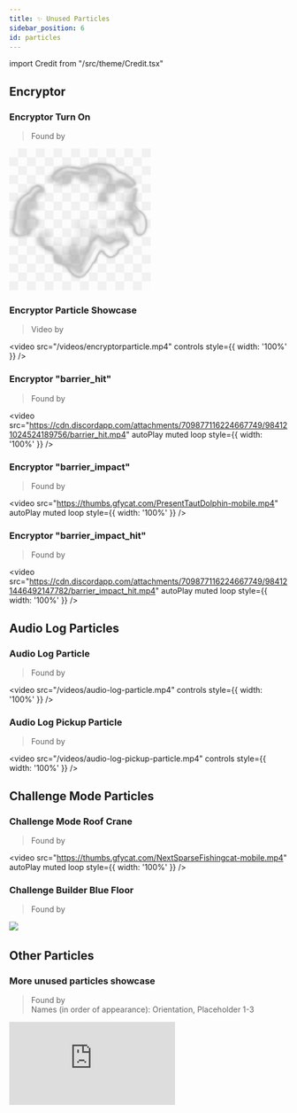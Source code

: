 ```yaml
---
title: ✨ Unused Particles
sidebar_position: 6
id: particles
---
```


import Credit from "/src/theme/Credit.tsx"

## Encryptor

### Encryptor Turn On
> Found by <Credit id="trbodev"/>

![](./encryptorblast.png)

### Encryptor Particle Showcase
> Video by <Credit id="tomatech"/>

<video
  src="/videos/encryptorparticle.mp4"
  controls
  style={{ width: '100%' }}
/>


### Encryptor "barrier_hit"
> Found by <Credit id="donut"/>

<video
  src="https://cdn.discordapp.com/attachments/709877116224667749/984121024524189756/barrier_hit.mp4"
  autoPlay
  muted
  loop
  style={{ width: '100%' }}
/>

### Encryptor "barrier_impact"
> Found by <Credit id="dart-frog"/>

<video
  src="https://thumbs.gfycat.com/PresentTautDolphin-mobile.mp4"
  autoPlay
  muted
  loop
  style={{ width: '100%' }}
/>

### Encryptor "barrier_impact_hit"
> Found by <Credit id="dart-frog"/>

<video
  src="https://cdn.discordapp.com/attachments/709877116224667749/984121446492147782/barrier_impact_hit.mp4"
  autoPlay
  muted
  loop
  style={{ width: '100%' }}
/>

## Audio Log Particles

### Audio Log Particle
> Found by <Credit id="question-mark"/>

<video
  src="/videos/audio-log-particle.mp4"
  controls
  style={{ width: '100%' }}
/>

### Audio Log Pickup Particle
> Found by <Credit id="question-mark"/>

<video
  src="/videos/audio-log-pickup-particle.mp4"
  controls
  style={{ width: '100%' }}
/>

## Challenge Mode Particles

### Challenge Mode Roof Crane
> Found by <Credit id="dart-frog"/>

<video
  src="https://thumbs.gfycat.com/NextSparseFishingcat-mobile.mp4"
  autoPlay
  muted
  loop
  style={{ width: '100%' }}
/>

### Challenge Builder Blue Floor
> Found by <Credit id="red-gal"/>

![](./challenge-builder-blue-floor.png)

## Other Particles

### More unused particles showcase
> Found by <Credit id="shrootoo"/><br/>
> Names (in order of appearance): Orientation, Placeholder 1-3

<iframe 
  src="https://www.youtube.com/embed/dqVTn9LYx2M" 
  style={{ aspectRatio: '16/9', width: '100%' }} 
  frameBorder="0" 
  allow="accelerometer; autoplay; clipboard-write; encrypted-media; gyroscope; picture-in-picture" 
  allowFullScreen 
/>

### Orientation Particle "Lasers"
> Found by <Credit id="dart-frog"/>

<video
  src="https://thumbs.gfycat.com/RealHappyFlea-mobile.mp4"
  autoPlay
  muted
  loop
  style={{ width: '100%' }}
/>

### "Falling" Particle
> Found by <Credit id="dart-frog"/>

<video
  src="https://thumbs.gfycat.com/SneakyEmotionalAnhinga-mobile.mp4"
  autoPlay
  muted
  loop
  style={{ width: '100%' }}
/>